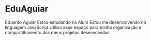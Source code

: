 # EduAguiar
Eduardo Aguiar
Estou estudando na Alura
Estou me desenvolvendo na linguagem JavaScript
Utilizo esse espaço para minha organização e compartilhamento dos meus projetos desenvolvidos
